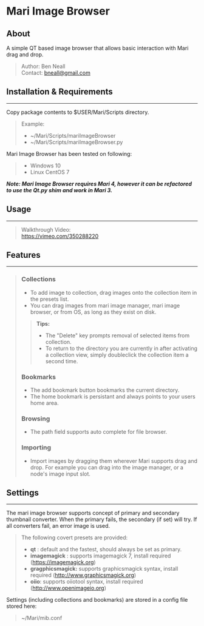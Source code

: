 # Mari Image Browser
## About
A simple QT based image browser that allows basic interaction with Mari drag and drop.

>Author: Ben Neall\
>Contact: bneall@gmail.com

## Installation & Requirements
---
Copy package contents to $USER/Mari/Scripts directory.

>Example:
> * ~/Mari/Scripts/mariImageBrowser
> * ~/Mari/Scripts/mariImageBrowser.py

Mari Image Browser has been tested on following:

>* Windows 10
>* Linux CentOS 7

***Note: Mari Image Browser requires Mari 4, however it can be refactored to use the Qt.py shim and work in Mari 3.***



## Usage
---
>Walkthrough Video:\
>https://vimeo.com/350288220

## Features
---
>### Collections
>
>* To add image to collection, drag images onto the collection item in the presets list.
>* You can drag images from mari image manager, mari image browser, or from OS, as long as they exist on disk.
>> **Tips:**
>> * The "Delete" key prompts removal of selected items from collection.
>> * To return to the directory you are currently in after activating a collection view, simply doubleclick the collection item a second time.
>
>### Bookmarks
>
>* The add bookmark button bookmarks the current directory.
>* The home bookmark is persistant and always points to your users home area.
>
>### Browsing
>* The path field supports auto complete for file browser.
>
>### Importing
>* Import images by dragging them wherever Mari supports drag and drop. For example you can drag into the image manager, or a node's image input slot.

## Settings
---
The mari image browser supports concept of primary and secondary thumbnail converter.
When the primary fails, the secondary (if set) will try. If all converters fail, an error image is used.

>The following covert presets are provided:
>* **qt** : default and the fastest, should always be set as primary.
>* **imagemagick** : supports imagemagick 7, install required (https://imagemagick.org)
>* **gragphicsmagick:** supports graphicsmagick syntax, install required (http://www.graphicsmagick.org)
>* **oiio**: supports oiiotool syntax, install required (http://www.openimageio.org)

Settings (including collections and bookmarks) are stored in a config file stored here:
> ~/Mari/mib.conf